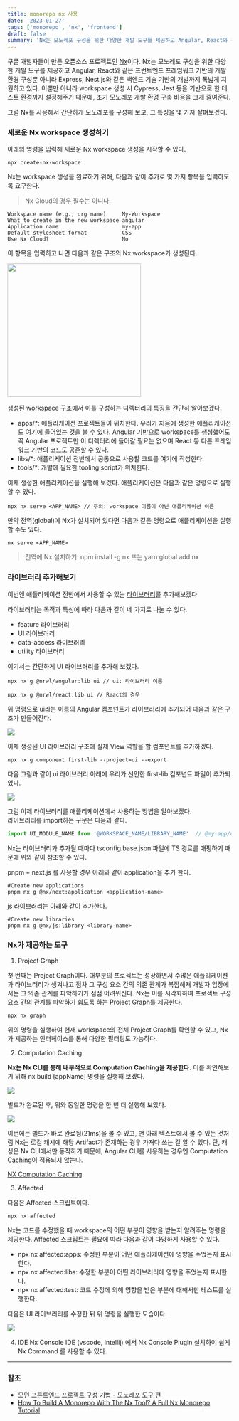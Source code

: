 ```yaml
---
title: monorepo nx 사용
date: '2023-01-27'
tags: ['monorepo', 'nx', 'frontend']
draft: false
summary: 'Nx는 모노레포 구성을 위한 다양한 개발 도구를 제공하고 Angular, React와 같은 프런트엔드 프레임워크 기반의 개발 환경 구성뿐 아니라 Express, Nest.js와 같은 백엔드 기술 기반의 개발까지 폭넓게 지원하고 있다. 이뿐만 아니라 workspace 생성 시 Cypress, Jest 등을 기반으로 한 테스트 환경까지 설정해주기 때문에, 초기 모노레포 개발 환경 구축 비용을 크게 줄여준다.'
---
```


구글 개발자들이 만든 오픈소스 프로젝트인 [Nx](https://nx.dev/)이다. Nx는 모노레포 구성을 위한 다양한 개발 도구를 제공하고 Angular, React와 같은 프런트엔드 프레임워크 기반의 개발 환경 구성뿐 아니라 Express, Nest.js와 같은 백엔드 기술 기반의 개발까지 폭넓게 지원하고 있다. 이뿐만 아니라 workspace 생성 시 Cypress, Jest 등을 기반으로 한 테스트 환경까지 설정해주기 때문에, 초기 모노레포 개발 환경 구축 비용을 크게 줄여준다.

그럼 Nx를 사용해서 간단하게 모노레포를 구성해 보고, 그 특징을 몇 가지 살펴보겠다.


### 새로운 Nx workspace 생성하기

아래의 명령을 입력해 새로운 Nx workspace 생성을 시작할 수 있다.

```shell
npx create-nx-workspace
```

Nx는 workspace 생성을 완료하기 위해, 다음과 같이 추가로 몇 가지 항목을 입력하도록 요구한다.
> Nx Cloud의 경우 필수는 아니다.

```shell
Workspace name (e.g., org name)     My-Workspace  
What to create in the new workspace angular  
Application name                    my-app  
Default stylesheet format           CSS  
Use Nx Cloud?                       No  
```

이 항목을 입력하고 나면 다음과 같은 구조의 Nx workspace가 생성된다.

<img src="/static/images/nx-workspace.png" width="300" />

생성된 workspace 구조에서 이를 구성하는 디렉터리의 특징을 간단히 알아보겠다.

* apps/*: 애플리케이션 프로젝트들이 위치한다. 우리가 처음에 생성한 애플리케이션도 여기에 들어있는 것을 볼 수 있다. Angular 기반으로 workspace를 생성했어도 꼭 Angular 프로젝트만 이 디렉터리에 들어갈 필요는 없으며 React 등 다른 프레임워크 기반의 코드도 공존할 수 있다.
* libs/*: 애플리케이션 전반에서 공통으로 사용할 코드를 여기에 작성한다.
* tools/*: 개발에 필요한 tooling script가 위치한다.

이제 생성한 애플리케이션을 실행해 보겠다. 애플리케이션은 다음과 같은 명령으로 실행할 수 있다.

```shell
npx nx serve <APP_NAME> // 주의: workspace 이름이 아닌 애플리케이션 이름  
```

만약 전역(global)에 Nx가 설치되어 있다면 다음과 같은 명령으로 애플리케이션을 실행할 수도 있다.

```shell
nx serve <APP_NAME> 
```

> 전역에 Nx 설치하기: npm install -g nx 또는 yarn global add nx


### 라이브러리 추가해보기

이번엔 애플리케이션 전반에서 사용할 수 있는 [라이브러리](https://nx.dev/nx-api/react/generators/library)를 추가해보겠다.

라이브러리는 목적과 특성에 따라 다음과 같이 네 가지로 나눌 수 있다.

* feature 라이브러리
* UI 라이브러리
* data-access 라이브러리
* utility 라이브러리

여기서는 간단하게 UI 라이브러리를 추가해 보겠다.

```shell
npx nx g @nrwl/angular:lib ui // ui: 라이브러리 이름  
```

```shell
npx nx g @nrwl/react:lib ui // React의 경우  
```

위 명령으로 ui라는 이름의 Angular 컴포넌트가 라이브러리에 추가되어 다음과 같은 구조가 만들어진다.

<img src="/static/images/nx-libs.png" />

이제 생성된 UI 라이브러리 구조에 실제 View 역할을 할 컴포넌트를 추가하겠다.

```shell
npx nx g component first-lib --project=ui --export  
```

다음 그림과 같이 ui 라이브러리 아래에 우리가 선언한 first-lib 컴포넌트 파일이 추가되었다.

<img src="/static/images/nx-component.png" />

그럼 이제 라이브러리를 애플리케이션에서 사용하는 방법을 알아보겠다. <br />
라이브러리를 import하는 구문은 다음과 같다.

```js
import UI_MODULE_NAME from '@WORKSPACE_NAME/LIBRARY_NAME'  // @my-app/ui/first-lib  import ui component
```

Nx는 라이브러리가 추가될 때마다 tsconfig.base.json 파일에 TS 경로를 매핑하기 때문에 위와 같이 참조할 수 있다.

pnpm + next.js 를 사용할 경우 아래와 같이 application을 추가 한다.
```shell
#Create new applications
pnpm nx g @nx/next:application <application-name>
```

js 라이브러리는 아래와 같이 추가한다.
```shell
#Create new libraries
pnpm nx g @nx/js:library <library-name>
```

### Nx가 제공하는 도구

1. Project Graph

첫 번째는 Project Graph이다. 대부분의 프로젝트는 성장하면서 수많은 애플리케이션과 라이브러리가 생겨나고 점차 그 구성 요소 간의 의존 관계가 복잡해져 개발자 입장에서는 그 의존 관계를 파악하기가 점점 어려워진다. Nx는 이를 시각화하여 프로젝트 구성 요소 간의 관계를 파악하기 쉽도록 하는 Project Graph를 제공한다.

```shell
npx nx graph  
```

위의 명령을 실행하여 현재 workspace의 전체 Project Graph를 확인할 수 있고, Nx가 제공하는 인터페이스를 통해 다양한 필터링도 가능하다.

2. Computation Caching

**Nx는 Nx CLI를 통해 내부적으로 Computation Caching을 제공한다.** 이를 확인해보기 위해 nx build [appName] 명령을 실행해 보겠다.

<img src="/static/images/nx-cache1.png" />

빌드가 완료된 후, 위와 동일한 명령을 한 번 더 실행해 보았다.

<img src="/static/images/nx-cache2.png" />

이번에는 빌드가 바로 완료됨(21ms)을 볼 수 있고, 맨 아래 텍스트에서 볼 수 있는 것처럼 Nx는 로컬 캐시에 해당 Artifact가 존재하는 경우 가져다 쓰는 걸 알 수 있다. 단, 캐싱은 Nx CLI에서만 동작하기 때문에, Angular CLI를 사용하는 경우엔 Computation Caching이 적용되지 않는다.

[NX Computation Caching](https://nx.dev/concepts/how-caching-works)

3. Affected

다음은 Affected 스크립트이다.

```shell
npx nx affected  
```

Nx는 코드를 수정했을 때 workspace의 어떤 부분이 영향을 받는지 알려주는 명령을 제공한다. Affected 스크립트는 필요에 따라 다음과 같이 다양하게 사용할 수 있다.

* npx nx affected:apps: 수정한 부분이 어떤 애플리케이션에 영향을 주었는지 표시한다.
* npx nx affected:libs: 수정한 부분이 어떤 라이브러리에 영향을 주었는지 표시한다.
* npx nx affected:test: 코드 수정에 의해 영향을 받은 부분에 대해서만 테스트를 실행한다.

다음은 UI 라이브러리를 수정한 뒤 위 명령을 실행한 모습이다.

<img src="/static/images/nx-affected.png" />

4. IDE Nx Console
IDE (vscode, intellij) 에서 Nx Console Plugin 설치하여 쉽게 Nx Command 를 사용할 수 있다.

---

### 참조

- [모던 프론트엔드 프로젝트 구성 기법 - 모노레포 도구 편](https://d2.naver.com/helloworld/7553804)
- [How To Build A Monorepo With The Nx Tool? A Full Nx Monorepo Tutorial](https://elitex.systems/blog/how-to-build-monorepo-with-nx-tool/)
